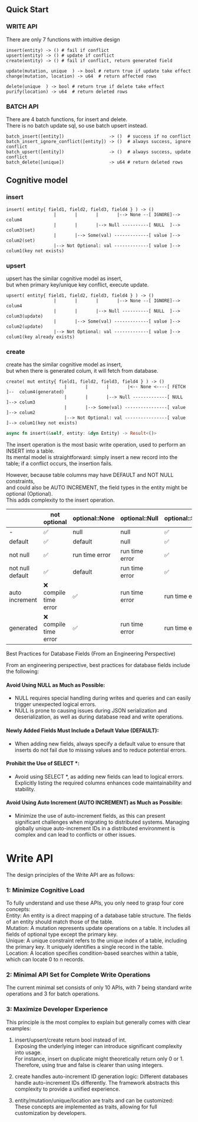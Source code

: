 
## Quick Start

### WRITE API
There are only 7 functions with intuitive design
```
insert(entity) -> () # fail if conflict
upsert(entity) -> () # update if conflict
create(entity) -> () # fail if conflict, return generated field

update(mutation, unique  ) -> bool # return true if update take effect
change(mutation, location) -> u64  # return affected rows

delete(unique  ) -> bool # return true if delete take effect
purify(location) -> u64  # return deleted rows
```

### BATCH API
There are 4 batch functions, for insert and delete.   
There is no batch update sql, so use batch upsert instead. 
```
batch_insert([entity])                 -> ()  # success if no conflict
batch_insert_ignore_conflict([entity]) -> ()  # always success, ignore conflict
batch_upsert([entity])                 -> ()  # always success, update conflict
batch_delete([unique])                 -> u64 # return deleted rows
```

## Cognitive model

### insert
```text
insert( entity{ field1, field2, field3, field4 } ) -> ()
                  |       |       |       |--> None --[ IGNORE]--> colum4
                  |       |       |--> Null ----------[ NULL  ]--> colum3(set)
                  |       |--> Some(val) -------------[ value ]--> colum2(set)
                  |--> Not Optional: val -------------[ value ]--> colum1(key not exists)
```

### upsert
upsert has the similar cognitive model as insert,   
but when primary key/unique key conflict, execute update.
```text
upsert( entity{ field1, field2, field3, field4 } ) -> ()
                  |       |       |       |--> None --[ IGNORE]--> colum4
                  |       |       |--> Null ----------[ NULL  ]--> colum3(update)
                  |       |--> Some(val) -------------[ value ]--> colum2(update)
                  |--> Not Optional: val -------------[ value ]--> colum1(key already exists)
```

### create
create has the similar cognitive model as insert,  
but when there is generated colum, it will fetch from database.
```text
create( mut entity{ field1, field2, field3, field4 } ) -> ()
                      |       |       |       |<-- None <----[ FETCH ]--  colum4(generated)
                      |       |       |--> Null -------------[ NULL  ]--> colum3
                      |       |--> Some(val) ----------------[ value ]--> colum2
                      |--> Not Optional: val ----------------[ value ]--> colum1(key not exists)
```

```rust
async fn insert(&self, entity: &dyn Entity) -> Result<()>
```
The insert operation is the most basic write operation, used to perform an INSERT into a table.   
Its mental model is straightforward: simply insert a new record into the table; if a conflict occurs, the insertion fails.

However, because table columns may have DEFAULT and NOT NULL constraints,   
and could also be AUTO INCREMENT, the field types in the entity might be optional (Optional).   
This adds complexity to the insert operation.

|                  | not optional         | optional::None   | optional::Null | optional::Some  |
|------------------|----------------------|------------------|----------------|-----------------|
| -                | ✅                    | null             | null           | ✅               |
| default          | ✅                    | default          | null           | ✅               |
| not null         | ✅                    | run time error   | run time error | ✅               |
| not null default | ✅                    | default          | run time error | ✅               |
| auto increment   | ❌ compile time error | ✅                | run time error |  run time error |
| generated        | ❌ compile time error | ✅                | run time error |  run time error |

Best Practices for Database Fields (From an Engineering Perspective)

From an engineering perspective, best practices for database fields include the following:

#### Avoid Using NULL as Much as Possible:
* NULL requires special handling during writes and queries and can easily trigger unexpected logical errors.
* NULL is prone to causing issues during JSON serialization and deserialization, as well as during database read and write operations.
#### Newly Added Fields Must Include a Default Value (DEFAULT):
* When adding new fields, always specify a default value to ensure that inserts do not fail due to missing values and to reduce potential errors.
#### Prohibit the Use of SELECT *:
* Avoid using SELECT *, as adding new fields can lead to logical errors. Explicitly listing the required columns enhances code maintainability and stability.
#### Avoid Using Auto Increment (AUTO INCREMENT) as Much as Possible:
* Minimize the use of auto-increment fields, as this can present significant challenges when migrating to distributed systems. Managing globally unique auto-increment IDs in a distributed environment is complex and can lead to conflicts or other issues.



# Write API
The design principles of the Write API are as follows:

### 1: Minimize Cognitive Load
To fully understand and use these APIs, you only need to grasp four core concepts:  
Entity: An entity is a direct mapping of a database table structure. The fields of an entity should match those of the table.  
Mutation: A mutation represents update operations on a table. It includes all fields of optional type except the primary key.  
Unique: A unique constraint refers to the unique index of a table, including the primary key. It uniquely identifies a single record in the table.  
Location: A location specifies condition-based searches within a table, which can locate 0 to n records.
### 2: Minimal API Set for Complete Write Operations
The current minimal set consists of only 10 APIs, with 7 being standard write operations and 3 for batch operations.

### 3: Maximize Developer Experience
This principle is the most complex to explain but generally comes with clear examples:

1. insert/upsert/create return bool instead of int.  
   Exposing the underlying integer can introduce significant complexity into usage.  
   For instance, insert on duplicate might theoretically return only 0 or 1.    
   Therefore, using true and false is clearer than using integers.

2. create handles auto-increment ID generation logic:
   Different databases handle auto-increment IDs differently. The framework abstracts this complexity to provide a unified experience.
3. entity/mutation/unique/location are traits and can be customized:  
   These concepts are implemented as traits, allowing for full customization by developers.

